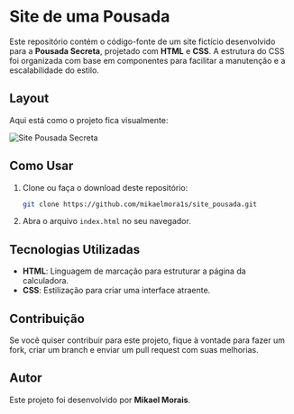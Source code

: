 # Site de uma Pousada

Este repositório contém o código-fonte de um site fictício desenvolvido para a **Pousada Secreta**, projetado com **HTML** e **CSS**. A estrutura do CSS foi organizada com base em componentes para facilitar a manutenção e a escalabilidade do estilo.

## Layout

Aqui está como o projeto fica visualmente:

![Site Pousada Secreta](/src/assets/img/page_full1.png)

## Como Usar

1. Clone ou faça o download deste repositório:
    ```bash
    git clone https://github.com/mikaelmora1s/site_pousada.git
    ```
2. Abra o arquivo `index.html` no seu navegador.

## Tecnologias Utilizadas

- **HTML**: Linguagem de marcação para estruturar a página da calculadora.
- **CSS**: Estilização para criar uma interface atraente.

## Contribuição

Se você quiser contribuir para este projeto, fique à vontade para fazer um fork, criar um branch e enviar um pull request com suas melhorias.

## Autor

Este projeto foi desenvolvido por **Mikael Morais**.
